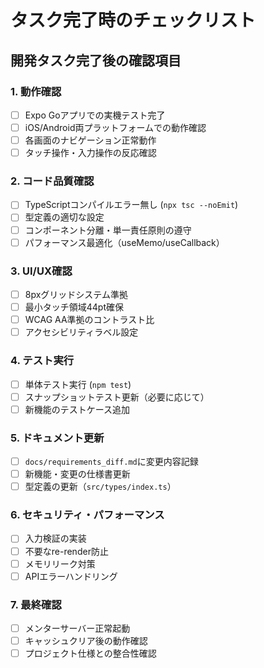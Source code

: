 # タスク完了時のチェックリスト

## 開発タスク完了後の確認項目

### 1. 動作確認

- [ ] Expo Goアプリでの実機テスト完了
- [ ] iOS/Android両プラットフォームでの動作確認
- [ ] 各画面のナビゲーション正常動作
- [ ] タッチ操作・入力操作の反応確認

### 2. コード品質確認

- [ ] TypeScriptコンパイルエラー無し (`npx tsc --noEmit`)
- [ ] 型定義の適切な設定
- [ ] コンポーネント分離・単一責任原則の遵守
- [ ] パフォーマンス最適化（useMemo/useCallback）

### 3. UI/UX確認

- [ ] 8pxグリッドシステム準拠
- [ ] 最小タッチ領域44pt確保
- [ ] WCAG AA準拠のコントラスト比
- [ ] アクセシビリティラベル設定

### 4. テスト実行

- [ ] 単体テスト実行 (`npm test`)
- [ ] スナップショットテスト更新（必要に応じて）
- [ ] 新機能のテストケース追加

### 5. ドキュメント更新

- [ ] `docs/requirements_diff.md`に変更内容記録
- [ ] 新機能・変更の仕様書更新
- [ ] 型定義の更新（`src/types/index.ts`）

### 6. セキュリティ・パフォーマンス

- [ ] 入力検証の実装
- [ ] 不要なre-render防止
- [ ] メモリリーク対策
- [ ] APIエラーハンドリング

### 7. 最終確認

- [ ] メンターサーバー正常起動
- [ ] キャッシュクリア後の動作確認
- [ ] プロジェクト仕様との整合性確認
